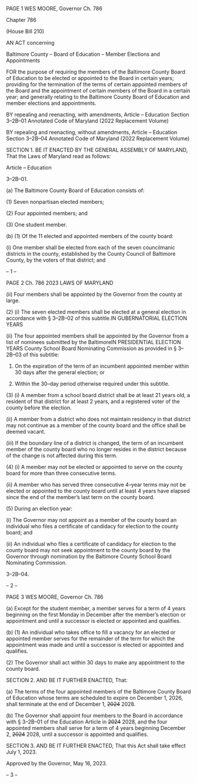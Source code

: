 PAGE 1
WES MOORE, Governor Ch. 786

Chapter 786

(House Bill 210)

AN ACT concerning

Baltimore County – Board of Education – Member Elections and Appointments

FOR the purpose of requiring the members of the Baltimore County Board of Education to
be elected or appointed to the Board in certain years; providing for the termination
of the terms of certain appointed members of the Board and the appointment of
certain members of the Board in a certain year; and generally relating to the
Baltimore County Board of Education and member elections and appointments.

BY repealing and reenacting, with amendments,
Article – Education
Section 3–2B–01
Annotated Code of Maryland
(2022 Replacement Volume)

BY repealing and reenacting, without amendments,
Article – Education
Section 3–2B–04
Annotated Code of Maryland
(2022 Replacement Volume)

SECTION 1. BE IT ENACTED BY THE GENERAL ASSEMBLY OF MARYLAND,
That the Laws of Maryland read as follows:

Article – Education

3–2B–01.

(a) The Baltimore County Board of Education consists of:

(1) Seven nonpartisan elected members;

(2) Four appointed members; and

(3) One student member.

(b) (1) Of the 11 elected and appointed members of the county board:

(i) One member shall be elected from each of the seven councilmanic
districts in the county, established by the County Council of Baltimore County, by the
voters of that district; and

– 1 –

PAGE 2
Ch. 786 2023 LAWS OF MARYLAND

(ii) Four members shall be appointed by the Governor from the
county at large.

(2) (i) The seven elected members shall be elected at a general election
in accordance with § 3–2B–02 of this subtitle.IN GUBERNATORIAL ELECTION YEARS

(ii) The four appointed members shall be appointed by the Governor
from a list of nominees submitted by the BaltimoreIN PRESIDENTIAL ELECTION YEARS
County School Board Nominating Commission as provided in § 3–2B–03 of this subtitle:

1. On the expiration of the term of an incumbent appointed
member within 30 days after the general election; or

2. Within the 30–day period otherwise required under this
subtitle.

(3) (i) A member from a school board district shall be at least 21 years
old, a resident of that district for at least 2 years, and a registered voter of the county before
the election.

(ii) A member from a district who does not maintain residency in
that district may not continue as a member of the county board and the office shall be
deemed vacant.

(iii) If the boundary line of a district is changed, the term of an
incumbent member of the county board who no longer resides in the district because of the
change is not affected during this term.

(4) (i) A member may not be elected or appointed to serve on the county
board for more than three consecutive terms.

(ii) A member who has served three consecutive 4–year terms may
not be elected or appointed to the county board until at least 4 years have elapsed since the
end of the member’s last term on the county board.

(5) During an election year:

(i) The Governor may not appoint as a member of the county board
an individual who files a certificate of candidacy for election to the county board; and

(ii) An individual who files a certificate of candidacy for election to
the county board may not seek appointment to the county board by the Governor through
nomination by the Baltimore County School Board Nominating Commission.

3–2B–04.

– 2 –

PAGE 3
WES MOORE, Governor Ch. 786

(a) Except for the student member, a member serves for a term of 4 years
beginning on the first Monday in December after the member’s election or appointment and
until a successor is elected or appointed and qualifies.

(b) (1) An individual who takes office to fill a vacancy for an elected or
appointed member serves for the remainder of the term for which the appointment was
made and until a successor is elected or appointed and qualifies.

(2) The Governor shall act within 30 days to make any appointment to the
county board.

SECTION 2. AND BE IT FURTHER ENACTED, That:

(a) The terms of the four appointed members of the Baltimore County Board of
Education whose terms are scheduled to expire on December 1, 2026, shall terminate at
the end of December 1, ~~2024~~ 2028.

(b) The Governor shall appoint four members to the Board in accordance with §
3–2B–01 of the Education Article in ~~2024~~ 2028, and the four appointed members shall serve
for a term of 4 years beginning December 2, ~~2024~~ 2028, until a successor is appointed and
qualifies.

SECTION 3. AND BE IT FURTHER ENACTED, That this Act shall take effect July
1, 2023.

Approved by the Governor, May 16, 2023.

– 3 –